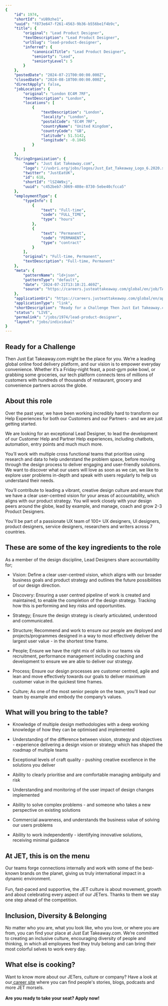 ```yaml
---
{
	"id": 1974,
	"shortId": "xU89zhe1",
	"uuid": "f873e647-f261-4563-9b36-b556be1f4b9c",
	"title": {
		"original": "Lead Product Designer",
		"textDescription": "Lead Product Designer",
		"urlSlug": "lead-product-designer",
		"inferred": {
			"canonicalTitle": "Lead Product Designer",
			"seniorty": "Lead",
			"seniortyLevel": 5
		}
	},
	"postedDate": "2024-07-21T00:00:00.000Z",
	"closedDate": "2024-08-18T00:00:00.000Z",
	"directApply": false,
	"jobLocation": {
		"original": "London EC4M 7RF",
		"textDescription": "London",
		"locations": [
			{
				"textDescription": "London",
				"locality": "London",
				"postalCode": "EC4M 7RF",
				"countryName": "United Kingdom",
				"countryCode": "GB",
				"latitude": 51.5142,
				"longitude": -0.1045
			}
		]
	},
	"hiringOrganization": {
		"name": "Just Eat Takeaway.com",
		"logo": "//uxbri.org/jobs/logos/Just_Eat_Takeaway_Logo_6.2020.svg",
		"twitter": "JustEatUK",
		"id": 618,
		"shortId": "lSZ4W9xj",
		"uuid": "c452beb7-3069-408e-8730-5ebe40cfcca5"
	},
	"employmentType": {
		"typeInfo": [
			{
				"text": "Full-time",
				"code": "FULL_TIME",
				"type": "hours"
			},
			{
				"text": "Permanent",
				"code": "PERMANENT",
				"type": "contract"
			}
		],
		"original": "Full-time, Permanent",
		"textDescription": "Full-time, Permanent"
	},
	"meta": {
		"patternName": "ld+json",
		"patternType": "default",
		"date": "2024-07-21T13:10:21.469Z",
		"source": "https://careers.justeattakeaway.com/global/en/job/TAKEGLOBALR039499ENGLOBAL/Lead-Product-Designer?utm_campaign=&utm_content=&utm_source=indeed&utm_medium=earned_jobposting&utm_term="
	},
	"applicationUri": "https://careers.justeattakeaway.com/global/en/apply?jobSeqNo=TAKEGLOBALR039499ENGLOBAL&step=1",
	"applicationType": "link",
	"shortDescription": "Ready for a Challenge Then Just Eat Takeaway.com. might be the place for you. We’re’ a leading global online food delivery platform, and our vision is to empower everyday convenience. Whether it’s’ a",
	"status": "LIVE",
	"permalink": "/jobs/1974/lead-product-designer",
	"layout": "jobs/individual"
}
---
```

<h2>Ready for a Challenge</h2><p>Then Just Eat Takeaway.com might be the place for you. We’re a leading global online food delivery platform, and our vision is to empower everyday convenience. Whether it’s a Friday-night feast, a post-gym poke bowl, or grabbing some groceries, our tech platform connects tens of millions of customers with hundreds of thousands of restaurant, grocery and convenience partners across the globe.</p><h2>About this role</h2><p>Over the past year, we have been working incredibly hard to transform our Help Experiences for both our Customers and our Partners - and we are just getting started.&nbsp;</p><p>We are looking for an exceptional Lead Designer, to lead the development of our Customer Help and Partner Help experiences, including chatbots, automation, entry points and much much more.</p><p>You’ll work with multiple cross functional teams that prioritise using research and data to help understand the problem space, before moving through the design process to deliver engaging and user-friendly solutions. We want to discover what our users will love as soon as we can, we like to explore user problems in-depth and speak with users regularly to help us understand their needs.</p><p>You’ll contribute to leading a vibrant, creative design culture and ensure that we have a clear user-centred vision for your areas of accountability, which aligns with our product strategy. You will work closely with your design peers around the globe, lead by example, and manage, coach and grow 2-3 Product Designers.</p><p>You'll be part of a passionate UX team of 100+ UX designers, UI designers, product designers, service designers, researchers and writers across 7 countries.</p><h2>These are some of the key ingredients to the role</h2><p>As a member of the design discipline, Lead Designers share accountability for;&nbsp;</p><ul><li><p>Vision: Define a clear user-centred vision, which aligns with our broader business goals and product strategy and outlines the future possibilities of our design direction.</p></li><li><p>Discovery: Ensuring a user centred pipeline of work is created and maintained, to enable the completion of the design strategy. Tracking how this is performing and key risks and opportunities.</p></li><li><p>Strategy; Ensure the design strategy is clearly articulated, understood and communicated.&nbsp;</p></li><li><p>Structure; Recommend and work to ensure our people are deployed and projects/programmes designed in a way to most effectively deliver the largest user value - in the shortest time frame.&nbsp;</p></li><li><p>People; Ensure we have the right mix of skills in our teams via recruitment, performance management including coaching and development to ensure we are able to deliver our strategy.</p></li><li><p>Process; Ensure our design processes are customer centred, agile and lean and move effectively towards our goals to deliver maximum customer value in the quickest time frames.</p></li><li><p>Culture; As one of the most senior people on the team, you’ll lead our team by example and embody the company’s values.</p></li></ul><h2>What will you bring to the table?</h2><ul><li><p>Knowledge of multiple design methodologies with a deep working knowledge of how they can be optimised and implemented</p></li><li><p>Understanding of the difference between vision, strategy and objectives - experience delivering a design vision or strategy which has shaped the roadmap of multiple teams</p></li><li><p>Exceptional levels of craft quality - pushing creative excellence in the solutions you deliver</p></li><li><p>Ability to clearly prioritise and are comfortable managing ambiguity and risk</p></li><li><p>Understanding and monitoring of the user impact of design changes implemented</p></li><li><p>Ability to solve complex problems - and someone who takes a new perspective on existing solutions</p></li><li><p>Commercial awareness, and understands the business value of solving our users problems</p></li><li><p>Ability to work independently - identifying innovative solutions, receiving minimal guidance</p></li></ul><h2>At JET, this is on the menu</h2><p>Our teams forge connections internally and work with some of the best-known brands on the planet, giving us truly international impact in a dynamic environment.<br><br>Fun, fast-paced and supportive, the JET culture is about movement, growth and about celebrating every aspect of our JETers. Thanks to them we stay one step ahead of the competition.</p><h2>Inclusion, Diversity &amp; Belonging</h2><p>No matter who you are, what you look like, who you love, or where you are from, you can find your place at Just Eat Takeaway.com. We’re committed to creating an inclusive culture, encouraging diversity of people and thinking, in which all employees feel they truly belong and can bring their most colorful selves to work every day.</p><h2>What else is cooking?</h2><p>Want to know more about our JETers, culture or company? Have a look at our<a target="_blank" rel="noopener noreferrer nofollow" href="https://careers.justeattakeaway.com/global/en/home"> career site</a> where you can find people's stories, blogs, podcasts and more JET morsels.<br><br><strong>Are you ready to take your seat? Apply now!</strong></p>
